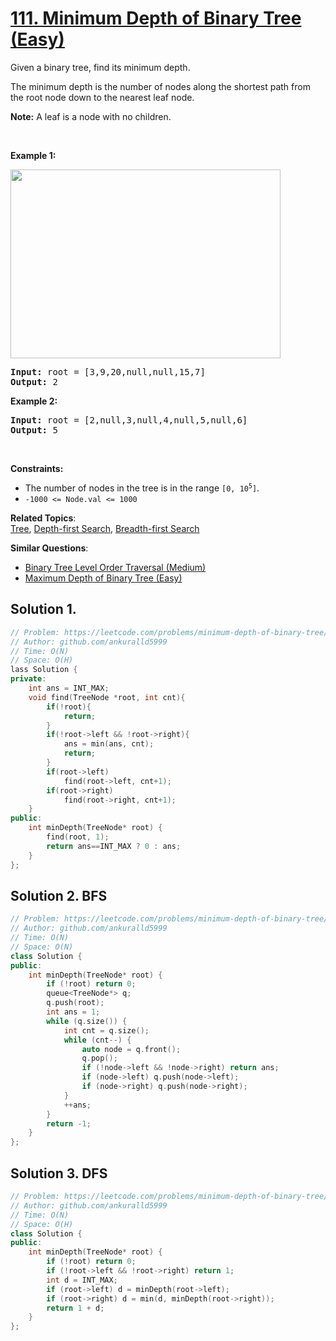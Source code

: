 # [111. Minimum Depth of Binary Tree (Easy)](https://leetcode.com/problems/minimum-depth-of-binary-tree/)

<p>Given a binary tree, find its minimum depth.</p>

<p>The minimum depth is the number of nodes along the shortest path from the root node down to the nearest leaf node.</p>

<p><strong>Note:</strong>&nbsp;A leaf is a node with no children.</p>

<p>&nbsp;</p>
<p><strong>Example 1:</strong></p>
<img alt="" src="https://assets.leetcode.com/uploads/2020/10/12/ex_depth.jpg" style="width: 432px; height: 302px;">
<pre><strong>Input:</strong> root = [3,9,20,null,null,15,7]
<strong>Output:</strong> 2
</pre>

<p><strong>Example 2:</strong></p>

<pre><strong>Input:</strong> root = [2,null,3,null,4,null,5,null,6]
<strong>Output:</strong> 5
</pre>

<p>&nbsp;</p>
<p><strong>Constraints:</strong></p>

<ul>
	<li>The number of nodes in the tree is in the range <code>[0, 10<sup>5</sup>]</code>.</li>
	<li><code>-1000 &lt;= Node.val &lt;= 1000</code></li>
</ul>


**Related Topics**:  
[Tree](https://leetcode.com/tag/tree/), [Depth-first Search](https://leetcode.com/tag/depth-first-search/), [Breadth-first Search](https://leetcode.com/tag/breadth-first-search/)

**Similar Questions**:
* [Binary Tree Level Order Traversal (Medium)](https://leetcode.com/problems/binary-tree-level-order-traversal/)
* [Maximum Depth of Binary Tree (Easy)](https://leetcode.com/problems/maximum-depth-of-binary-tree/)


## Solution 1.

```cpp
// Problem: https://leetcode.com/problems/minimum-depth-of-binary-tree/
// Author: github.com/ankuralld5999
// Time: O(N)
// Space: O(H)
lass Solution {
private:
    int ans = INT_MAX;
    void find(TreeNode *root, int cnt){
        if(!root){
            return;
        }
        if(!root->left && !root->right){
            ans = min(ans, cnt);
            return;
        }
        if(root->left)
            find(root->left, cnt+1);
        if(root->right)
            find(root->right, cnt+1);
    }
public:
    int minDepth(TreeNode* root) {
        find(root, 1);
        return ans==INT_MAX ? 0 : ans;
    }
};
```

## Solution 2. BFS

```cpp
// Problem: https://leetcode.com/problems/minimum-depth-of-binary-tree/
// Author: github.com/ankuralld5999
// Time: O(N)
// Space: O(N)
class Solution {
public:
    int minDepth(TreeNode* root) {
        if (!root) return 0;
        queue<TreeNode*> q;
        q.push(root);
        int ans = 1;
        while (q.size()) {
            int cnt = q.size();
            while (cnt--) {
                auto node = q.front();
                q.pop();
                if (!node->left && !node->right) return ans;
                if (node->left) q.push(node->left);
                if (node->right) q.push(node->right);
            }
            ++ans;
        }
        return -1;
    }
};
```

## Solution 3. DFS

```cpp
// Problem: https://leetcode.com/problems/minimum-depth-of-binary-tree/
// Author: github.com/ankuralld5999
// Time: O(N)
// Space: O(H)
class Solution {
public:
    int minDepth(TreeNode* root) {
        if (!root) return 0;
        if (!root->left && !root->right) return 1;
        int d = INT_MAX;
        if (root->left) d = minDepth(root->left);
        if (root->right) d = min(d, minDepth(root->right));
        return 1 + d;
    }
};
```
